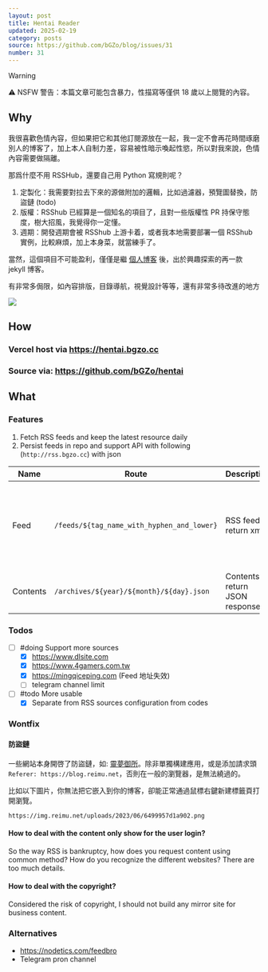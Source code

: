 ```yaml
---
layout: post
title: Hentai Reader
updated: 2025-02-19
category: posts
source: https://github.com/bGZo/blog/issues/31
number: 31
---
```



> [!warning]
> ⚠️ NSFW 警告：本篇文章可能包含暴力，性描寫等僅供 18 歲以上閱覽的內容。

## Why

我很喜歡色情內容，但如果把它和其他訂閱源放在一起，我一定不會再花時間琢磨別人的博客了，加上本人自制力差，容易被性暗示喚起性慾，所以對我來說，色情內容需要做隔離。

那爲什麼不用 RSSHub，還要自己用 Python 寫規則呢？

1. 定製化：我需要對拉去下來的源做附加的邏輯，比如過濾器，預覽圖替換，防盜鏈 (todo)
2. 版權：RSShub 已經算是一個知名的項目了，且對一些版權性 PR 持保守態度，樹大招風，我覺得你一定懂。
3. 週期：開發週期會被 RSShub 上游卡着，或者我本地需要部署一個 RSShub 實例，比較麻煩，加上本身菜，就當練手了。

當然，這個項目不可能盈利，僅僅是繼 [個人博客](https://blog.bgzo.cc/) 後，出於興趣探索的再一款 jekyll 博客。

有非常多侷限，如內容排版，目錄導航，視覺設計等等，還有非常多待改進的地方

![](https://raw.githack.com/bGZo/assets/dev/2025/202502150013399.png)

## How

### Vercel host via <https://hentai.bgzo.cc>

### Source via: <https://github.com/bGZo/hentai>

## What

### Features

1. Fetch RSS feeds and keep the latest resource daily
2. Persist feeds in repo and support API with following (`http://rss.bgzo.cc`) with json

| Name | Route | Description | Method | Note |
|-------|------|------|------|------|
| Feed  | `/feeds/${tag_name_with_hyphen_and_lower}` | RSS feed, return xml | `GET` | `${tag_name_with_slash_and_lower}` is the url string handle by `lower()` and hyphen(`-`). <br/>For example, we have a `DLsite Game Ranking.xml` file in server, then the correct full url address will be `http://rss.bgzo.cc/feeds/alsite-game-ranking.xml`; |
| Contents | `/archives/${year}/${month}/${day}.json` | Contents, return JSON response | `GET` | **NOTE**: The timezone of response is GMT, format it whatever you want |

### Todos

- [ ] #doing Support more sources
    - [x] https://www.dlsite.com
    - [x] https://www.4gamers.com.tw
    - [x] https://mingqiceping.com (Feed 地址失效)
    - [ ] telegram channel limit
- [ ] #todo More usable
    - [x] Separate from RSS sources configuration from codes

### Wontfix

#### 防盜鏈

一些網站本身開啓了防盜鏈，如: [靈夢御所](https://blog.reimu.net/feed)。除非單獨構建應用，或是添加請求頭 `Referer: https://blog.reimu.net`，否則在一般的瀏覽器，是無法繞過的。

比如以下圖片，你無法把它嵌入到你的博客，卻能正常通過鼠標右鍵新建標籤頁打開瀏覽。

```
https://img.reimu.net/uploads/2023/06/6499957d1a902.png
```

#### How to deal with the content only show for the user login?

So the way RSS is bankruptcy, how does you request content using common method? How do you recognize the different websites? There are too much details.

#### How to deal with the copyright?

Considered the risk of copyright, I should not build any mirror site for business content.

### Alternatives

- https://nodetics.com/feedbro
- Telegram pron channel
